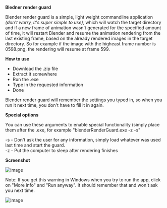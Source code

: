 **Bledner render guard**

Blender render guard  is a simple, light weight commandline application _(don't worry, it's super simple to use)_, which will watch the target directory and if a new frame of animation wasn't generated for the specified amount of time, it will restart Blender and resume the
animation rendering from the last existing frame, based on the already rendered images in the target directory. So for example if the image with the higheast frame number is 0598.png, the rendering will resume at frame 599.

**How to use**

- Download the .zip file
- Extract it somewhere
- Run the .exe
- Type in the requested information
- Done

Blender render guard will remember the settings you typed in, so when you run it next time, you don't have to fill it in again.

**Special options**

You can use these arguments to enable special functionality (simply place them after the .exe, for example "blenderRenderGuard.exe -z -s"

-s - Don't ask the user for any information, simply load whatever was used last time and start the guard. <br>
-z - Put the computer to sleep after rendering finishes

**Screenshot**

![image](https://github.com/mike-d3v/BlenderRenderGuard/assets/106062742/332e7d4a-d1b8-40cd-83ec-1a23c94718ef)


Note: If you get this warning in Windows when you try to run the app, click on "More info" and "Run anyway". It should remember that and won't ask you next time.

![image](https://github.com/mike-d3v/BlenderRenderGuard/assets/106062742/de990693-fc96-4265-9c5e-0743e17bc40f)


